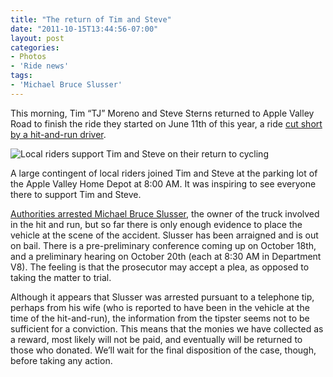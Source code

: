 ```yaml
---
title: "The return of Tim and Steve"
date: "2011-10-15T13:44:56-07:00"
layout: post
categories:
- Photos
- 'Ride news'
tags:
- 'Michael Bruce Slusser'
---
```


This morning, Tim “TJ” Moreno and Steve Sterns returned to Apple Valley Road to finish the ride they started on June 11th of this year, a ride [cut short by a hit-and-run driver](https://www.hdcycling.org/2011/06/11/hit-and-run-on-apple-valley-road/).

![Local riders support Tim and Steve on their return to cycling](https://www.hdcycling.org/wp-content/uploads/2015/03/20111015-return-riders-600x126.jpg)

A large contingent of local riders joined Tim and Steve at the parking lot of the Apple Valley Home Depot at 8:00 AM. It was inspiring to see everyone there to support Tim and Steve.

[Authorities arrested Michael Bruce Slusser](https://www.hdcycling.org/2011/06/16/hit-and-run-driver-arrested/), the owner of the truck involved in the hit and run, but so far there is only enough evidence to place the vehicle at the scene of the accident. Slusser has been arraigned and is out on bail. There is a pre-preliminary conference coming up on October 18th, and a preliminary hearing on October 20th (each at 8:30 AM in Department V8). The feeling is that the prosecutor may accept a plea, as opposed to taking the matter to trial.

Although it appears that Slusser was arrested pursuant to a telephone tip, perhaps from his wife (who is reported to have been in the vehicle at the time of the hit-and-run), the information from the tipster seems not to be sufficient for a conviction. This means that the monies we have collected as a reward, most likely will not be paid, and eventually will be returned to those who donated. We’ll wait for the final disposition of the case, though, before taking any action.